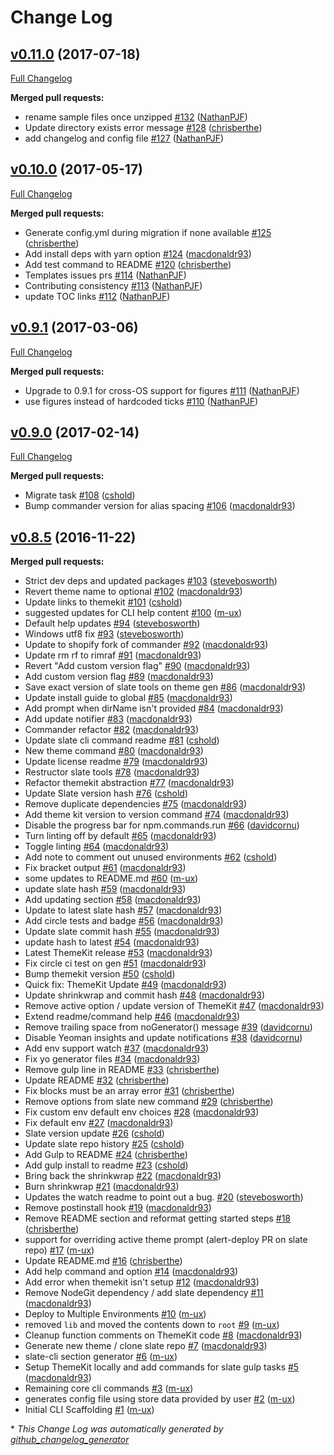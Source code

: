 # Change Log

## [v0.11.0](https://github.com/Shopify/slate-cli/tree/v0.11.0) (2017-07-18)
[Full Changelog](https://github.com/Shopify/slate-cli/compare/v0.10.0...v0.11.0)

**Merged pull requests:**

- rename sample files once unzipped [\#132](https://github.com/Shopify/slate-cli/pull/132) ([NathanPJF](https://github.com/NathanPJF))
- Update directory exists error message [\#128](https://github.com/Shopify/slate-cli/pull/128) ([chrisberthe](https://github.com/chrisberthe))
- add changelog and config file [\#127](https://github.com/Shopify/slate-cli/pull/127) ([NathanPJF](https://github.com/NathanPJF))

## [v0.10.0](https://github.com/Shopify/slate-cli/tree/v0.10.0) (2017-05-17)
[Full Changelog](https://github.com/Shopify/slate-cli/compare/v0.9.1...v0.10.0)

**Merged pull requests:**

- Generate config.yml during migration if none available [\#125](https://github.com/Shopify/slate-cli/pull/125) ([chrisberthe](https://github.com/chrisberthe))
- Add install deps with yarn option [\#124](https://github.com/Shopify/slate-cli/pull/124) ([macdonaldr93](https://github.com/macdonaldr93))
- Add test command to README [\#120](https://github.com/Shopify/slate-cli/pull/120) ([chrisberthe](https://github.com/chrisberthe))
- Templates issues prs [\#114](https://github.com/Shopify/slate-cli/pull/114) ([NathanPJF](https://github.com/NathanPJF))
- Contributing consistency [\#113](https://github.com/Shopify/slate-cli/pull/113) ([NathanPJF](https://github.com/NathanPJF))
- update TOC links [\#112](https://github.com/Shopify/slate-cli/pull/112) ([NathanPJF](https://github.com/NathanPJF))

## [v0.9.1](https://github.com/Shopify/slate-cli/tree/v0.9.1) (2017-03-06)
[Full Changelog](https://github.com/Shopify/slate-cli/compare/v0.9.0...v0.9.1)

**Merged pull requests:**

- Upgrade to 0.9.1 for cross-OS support for figures [\#111](https://github.com/Shopify/slate-cli/pull/111) ([NathanPJF](https://github.com/NathanPJF))
- use figures instead of hardcoded ticks [\#110](https://github.com/Shopify/slate-cli/pull/110) ([NathanPJF](https://github.com/NathanPJF))

## [v0.9.0](https://github.com/Shopify/slate-cli/tree/v0.9.0) (2017-02-14)
[Full Changelog](https://github.com/Shopify/slate-cli/compare/v0.8.5...v0.9.0)

**Merged pull requests:**

- Migrate task [\#108](https://github.com/Shopify/slate-cli/pull/108) ([cshold](https://github.com/cshold))
- Bump commander version for alias spacing [\#106](https://github.com/Shopify/slate-cli/pull/106) ([macdonaldr93](https://github.com/macdonaldr93))

## [v0.8.5](https://github.com/Shopify/slate-cli/tree/v0.8.5) (2016-11-22)
**Merged pull requests:**

- Strict dev deps and updated packages [\#103](https://github.com/Shopify/slate-cli/pull/103) ([stevebosworth](https://github.com/stevebosworth))
- Revert theme name to optional [\#102](https://github.com/Shopify/slate-cli/pull/102) ([macdonaldr93](https://github.com/macdonaldr93))
- Update links to themekit [\#101](https://github.com/Shopify/slate-cli/pull/101) ([cshold](https://github.com/cshold))
- suggested updates for CLI help content [\#100](https://github.com/Shopify/slate-cli/pull/100) ([m-ux](https://github.com/m-ux))
- Default help updates [\#94](https://github.com/Shopify/slate-cli/pull/94) ([stevebosworth](https://github.com/stevebosworth))
- Windows utf8 fix [\#93](https://github.com/Shopify/slate-cli/pull/93) ([stevebosworth](https://github.com/stevebosworth))
- Update to shopify fork of commander [\#92](https://github.com/Shopify/slate-cli/pull/92) ([macdonaldr93](https://github.com/macdonaldr93))
- Update rm rf to rimraf [\#91](https://github.com/Shopify/slate-cli/pull/91) ([macdonaldr93](https://github.com/macdonaldr93))
- Revert "Add custom version flag" [\#90](https://github.com/Shopify/slate-cli/pull/90) ([macdonaldr93](https://github.com/macdonaldr93))
- Add custom version flag [\#89](https://github.com/Shopify/slate-cli/pull/89) ([macdonaldr93](https://github.com/macdonaldr93))
- Save exact version of slate tools on theme gen [\#86](https://github.com/Shopify/slate-cli/pull/86) ([macdonaldr93](https://github.com/macdonaldr93))
- Update install guide to global [\#85](https://github.com/Shopify/slate-cli/pull/85) ([macdonaldr93](https://github.com/macdonaldr93))
- Add prompt when dirName isn't provided [\#84](https://github.com/Shopify/slate-cli/pull/84) ([macdonaldr93](https://github.com/macdonaldr93))
- Add update notifier [\#83](https://github.com/Shopify/slate-cli/pull/83) ([macdonaldr93](https://github.com/macdonaldr93))
- Commander refactor [\#82](https://github.com/Shopify/slate-cli/pull/82) ([macdonaldr93](https://github.com/macdonaldr93))
- Update slate cli command readme [\#81](https://github.com/Shopify/slate-cli/pull/81) ([cshold](https://github.com/cshold))
- New theme command [\#80](https://github.com/Shopify/slate-cli/pull/80) ([macdonaldr93](https://github.com/macdonaldr93))
- Update license readme [\#79](https://github.com/Shopify/slate-cli/pull/79) ([macdonaldr93](https://github.com/macdonaldr93))
- Restructor slate tools [\#78](https://github.com/Shopify/slate-cli/pull/78) ([macdonaldr93](https://github.com/macdonaldr93))
- Refactor themekit abstraction [\#77](https://github.com/Shopify/slate-cli/pull/77) ([macdonaldr93](https://github.com/macdonaldr93))
- Update Slate version hash [\#76](https://github.com/Shopify/slate-cli/pull/76) ([cshold](https://github.com/cshold))
- Remove duplicate dependencies [\#75](https://github.com/Shopify/slate-cli/pull/75) ([macdonaldr93](https://github.com/macdonaldr93))
- Add theme kit version to version command [\#74](https://github.com/Shopify/slate-cli/pull/74) ([macdonaldr93](https://github.com/macdonaldr93))
- Disable the progress bar for npm.commands.run [\#66](https://github.com/Shopify/slate-cli/pull/66) ([davidcornu](https://github.com/davidcornu))
- Turn linting off by default [\#65](https://github.com/Shopify/slate-cli/pull/65) ([macdonaldr93](https://github.com/macdonaldr93))
- Toggle linting [\#64](https://github.com/Shopify/slate-cli/pull/64) ([macdonaldr93](https://github.com/macdonaldr93))
- Add note to comment out unused environments [\#62](https://github.com/Shopify/slate-cli/pull/62) ([cshold](https://github.com/cshold))
- Fix bracket output [\#61](https://github.com/Shopify/slate-cli/pull/61) ([macdonaldr93](https://github.com/macdonaldr93))
- some updates to README.md [\#60](https://github.com/Shopify/slate-cli/pull/60) ([m-ux](https://github.com/m-ux))
- update slate hash [\#59](https://github.com/Shopify/slate-cli/pull/59) ([macdonaldr93](https://github.com/macdonaldr93))
- Add updating section [\#58](https://github.com/Shopify/slate-cli/pull/58) ([macdonaldr93](https://github.com/macdonaldr93))
- Update to latest slate hash [\#57](https://github.com/Shopify/slate-cli/pull/57) ([macdonaldr93](https://github.com/macdonaldr93))
- Add circle tests and badge [\#56](https://github.com/Shopify/slate-cli/pull/56) ([macdonaldr93](https://github.com/macdonaldr93))
- Update slate commit hash [\#55](https://github.com/Shopify/slate-cli/pull/55) ([macdonaldr93](https://github.com/macdonaldr93))
- update hash to latest [\#54](https://github.com/Shopify/slate-cli/pull/54) ([macdonaldr93](https://github.com/macdonaldr93))
- Latest ThemeKit release [\#53](https://github.com/Shopify/slate-cli/pull/53) ([macdonaldr93](https://github.com/macdonaldr93))
- Fix circle ci test on gen [\#51](https://github.com/Shopify/slate-cli/pull/51) ([macdonaldr93](https://github.com/macdonaldr93))
- Bump themekit version [\#50](https://github.com/Shopify/slate-cli/pull/50) ([cshold](https://github.com/cshold))
- Quick fix: ThemeKit Update [\#49](https://github.com/Shopify/slate-cli/pull/49) ([macdonaldr93](https://github.com/macdonaldr93))
- Update shrinkwrap and commit hash [\#48](https://github.com/Shopify/slate-cli/pull/48) ([macdonaldr93](https://github.com/macdonaldr93))
- Remove active option / update version of ThemeKit [\#47](https://github.com/Shopify/slate-cli/pull/47) ([macdonaldr93](https://github.com/macdonaldr93))
- Extend readme/command help [\#46](https://github.com/Shopify/slate-cli/pull/46) ([macdonaldr93](https://github.com/macdonaldr93))
- Remove trailing space from noGenerator\(\) message [\#39](https://github.com/Shopify/slate-cli/pull/39) ([davidcornu](https://github.com/davidcornu))
- Disable Yeoman insights and update notifications [\#38](https://github.com/Shopify/slate-cli/pull/38) ([davidcornu](https://github.com/davidcornu))
- Add env support watch [\#37](https://github.com/Shopify/slate-cli/pull/37) ([macdonaldr93](https://github.com/macdonaldr93))
- Fix yo generator files [\#34](https://github.com/Shopify/slate-cli/pull/34) ([macdonaldr93](https://github.com/macdonaldr93))
- Remove gulp line in README [\#33](https://github.com/Shopify/slate-cli/pull/33) ([chrisberthe](https://github.com/chrisberthe))
- Update README [\#32](https://github.com/Shopify/slate-cli/pull/32) ([chrisberthe](https://github.com/chrisberthe))
- Fix blocks must be an array error [\#31](https://github.com/Shopify/slate-cli/pull/31) ([chrisberthe](https://github.com/chrisberthe))
- Remove options from slate new command [\#29](https://github.com/Shopify/slate-cli/pull/29) ([chrisberthe](https://github.com/chrisberthe))
- Fix custom env default env choices [\#28](https://github.com/Shopify/slate-cli/pull/28) ([macdonaldr93](https://github.com/macdonaldr93))
- Fix default env [\#27](https://github.com/Shopify/slate-cli/pull/27) ([macdonaldr93](https://github.com/macdonaldr93))
- Slate version update [\#26](https://github.com/Shopify/slate-cli/pull/26) ([cshold](https://github.com/cshold))
- Update slate repo history [\#25](https://github.com/Shopify/slate-cli/pull/25) ([cshold](https://github.com/cshold))
- Add Gulp to README [\#24](https://github.com/Shopify/slate-cli/pull/24) ([chrisberthe](https://github.com/chrisberthe))
- Add gulp install to readme [\#23](https://github.com/Shopify/slate-cli/pull/23) ([cshold](https://github.com/cshold))
- Bring back the shrinkwrap [\#22](https://github.com/Shopify/slate-cli/pull/22) ([macdonaldr93](https://github.com/macdonaldr93))
- Burn shrinkwrap [\#21](https://github.com/Shopify/slate-cli/pull/21) ([macdonaldr93](https://github.com/macdonaldr93))
- Updates the watch readme to point out a bug. [\#20](https://github.com/Shopify/slate-cli/pull/20) ([stevebosworth](https://github.com/stevebosworth))
- Remove postinstall hook [\#19](https://github.com/Shopify/slate-cli/pull/19) ([macdonaldr93](https://github.com/macdonaldr93))
- Remove README section and reformat getting started steps [\#18](https://github.com/Shopify/slate-cli/pull/18) ([chrisberthe](https://github.com/chrisberthe))
- support for overriding active theme prompt \(alert-deploy PR on slate repo\) [\#17](https://github.com/Shopify/slate-cli/pull/17) ([m-ux](https://github.com/m-ux))
- Update README.md [\#16](https://github.com/Shopify/slate-cli/pull/16) ([chrisberthe](https://github.com/chrisberthe))
- Add help command and option [\#14](https://github.com/Shopify/slate-cli/pull/14) ([macdonaldr93](https://github.com/macdonaldr93))
- Add error when themekit isn't setup [\#12](https://github.com/Shopify/slate-cli/pull/12) ([macdonaldr93](https://github.com/macdonaldr93))
- Remove NodeGit dependency / add slate dependency [\#11](https://github.com/Shopify/slate-cli/pull/11) ([macdonaldr93](https://github.com/macdonaldr93))
- Deploy to Multiple Environments [\#10](https://github.com/Shopify/slate-cli/pull/10) ([m-ux](https://github.com/m-ux))
- removed `lib` and moved the contents down to `root` [\#9](https://github.com/Shopify/slate-cli/pull/9) ([m-ux](https://github.com/m-ux))
- Cleanup function comments on ThemeKit code [\#8](https://github.com/Shopify/slate-cli/pull/8) ([macdonaldr93](https://github.com/macdonaldr93))
- Generate new theme / clone slate repo [\#7](https://github.com/Shopify/slate-cli/pull/7) ([macdonaldr93](https://github.com/macdonaldr93))
- slate-cli section generator [\#6](https://github.com/Shopify/slate-cli/pull/6) ([m-ux](https://github.com/m-ux))
- Setup ThemeKit locally and add commands for slate gulp tasks [\#5](https://github.com/Shopify/slate-cli/pull/5) ([macdonaldr93](https://github.com/macdonaldr93))
- Remaining core cli commands [\#3](https://github.com/Shopify/slate-cli/pull/3) ([m-ux](https://github.com/m-ux))
- generates config file using store data provided by user [\#2](https://github.com/Shopify/slate-cli/pull/2) ([m-ux](https://github.com/m-ux))
- Initial CLI Scaffolding [\#1](https://github.com/Shopify/slate-cli/pull/1) ([m-ux](https://github.com/m-ux))



\* *This Change Log was automatically generated by [github_changelog_generator](https://github.com/skywinder/Github-Changelog-Generator)*